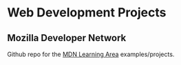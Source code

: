 # Web Development Projects

## Mozilla Developer Network

Github repo for the [MDN Learning Area](https://developer.mozilla.org/en-US/Learn) examples/projects.
